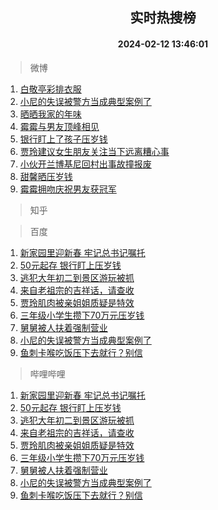 <div align="center"><h2>实时热搜榜</h2><h4>2024-02-12 13:46:01</h4></div>

> 微博  

1. [白敬亭彩排衣服](https://s.weibo.com/weibo?q=%E7%99%BD%E6%95%AC%E4%BA%AD%E5%BD%A9%E6%8E%92%E8%A1%A3%E6%9C%8D&t=31&band_rank=1&Refer=top)<br />
2. [小尼的失误被警方当成典型案例了](https://s.weibo.com/weibo?q=%23%E5%B0%8F%E5%B0%BC%E7%9A%84%E5%A4%B1%E8%AF%AF%E8%A2%AB%E8%AD%A6%E6%96%B9%E5%BD%93%E6%88%90%E5%85%B8%E5%9E%8B%E6%A1%88%E4%BE%8B%E4%BA%86%23&t=31&band_rank=2&Refer=top)<br />
3. [晒晒我家的年味](https://s.weibo.com/weibo?q=%23%E6%99%92%E6%99%92%E6%88%91%E5%AE%B6%E7%9A%84%E5%B9%B4%E5%91%B3%23&t=31&band_rank=3&Refer=top)<br />
4. [霉霉与男友顶峰相见](https://s.weibo.com/weibo?q=%23%E9%9C%89%E9%9C%89%E4%B8%8E%E7%94%B7%E5%8F%8B%E9%A1%B6%E5%B3%B0%E7%9B%B8%E8%A7%81%23&t=31&band_rank=4&Refer=top)<br />
5. [银行盯上了孩子压岁钱](https://s.weibo.com/weibo?q=%23%E9%93%B6%E8%A1%8C%E7%9B%AF%E4%B8%8A%E4%BA%86%E5%AD%A9%E5%AD%90%E5%8E%8B%E5%B2%81%E9%92%B1%23&t=31&band_rank=5&Refer=top)<br />
6. [贾玲建议女生朋友关注当下远离糟心事](https://s.weibo.com/weibo?q=%23%E8%B4%BE%E7%8E%B2%E5%BB%BA%E8%AE%AE%E5%A5%B3%E7%94%9F%E6%9C%8B%E5%8F%8B%E5%85%B3%E6%B3%A8%E5%BD%93%E4%B8%8B%E8%BF%9C%E7%A6%BB%E7%B3%9F%E5%BF%83%E4%BA%8B%23&t=31&band_rank=6&Refer=top)<br />
7. [小伙开兰博基尼回村出事故撞报废](https://s.weibo.com/weibo?q=%23%E5%B0%8F%E4%BC%99%E5%BC%80%E5%85%B0%E5%8D%9A%E5%9F%BA%E5%B0%BC%E5%9B%9E%E6%9D%91%E5%87%BA%E4%BA%8B%E6%95%85%E6%92%9E%E6%8A%A5%E5%BA%9F%23&t=31&band_rank=7&Refer=top)<br />
8. [甜馨晒压岁钱](https://s.weibo.com/weibo?q=%23%E7%94%9C%E9%A6%A8%E6%99%92%E5%8E%8B%E5%B2%81%E9%92%B1%23&t=31&band_rank=8&Refer=top)<br />
9. [霉霉拥吻庆祝男友获冠军](https://s.weibo.com/weibo?q=%23%E9%9C%89%E9%9C%89%E6%8B%A5%E5%90%BB%E5%BA%86%E7%A5%9D%E7%94%B7%E5%8F%8B%E8%8E%B7%E5%86%A0%E5%86%9B%23&t=31&band_rank=9&Refer=top)<br />

> 知乎  


> 百度  

1. [新家园里迎新春 牢记总书记嘱托](https://www.baidu.com/s?wd=%E6%96%B0%E5%AE%B6%E5%9B%AD%E9%87%8C%E8%BF%8E%E6%96%B0%E6%98%A5+%E7%89%A2%E8%AE%B0%E6%80%BB%E4%B9%A6%E8%AE%B0%E5%98%B1%E6%89%98&sa=fyb_news&rsv_dl=fyb_news)<br />
2. [50元起存 银行盯上压岁钱](https://www.baidu.com/s?wd=50%E5%85%83%E8%B5%B7%E5%AD%98+%E9%93%B6%E8%A1%8C%E7%9B%AF%E4%B8%8A%E5%8E%8B%E5%B2%81%E9%92%B1&sa=fyb_news&rsv_dl=fyb_news)<br />
3. [逃犯大年初二到景区游玩被抓](https://www.baidu.com/s?wd=%E9%80%83%E7%8A%AF%E5%A4%A7%E5%B9%B4%E5%88%9D%E4%BA%8C%E5%88%B0%E6%99%AF%E5%8C%BA%E6%B8%B8%E7%8E%A9%E8%A2%AB%E6%8A%93&sa=fyb_news&rsv_dl=fyb_news)<br />
4. [来自老祖宗的吉祥话，请查收](https://www.baidu.com/s?wd=%E6%9D%A5%E8%87%AA%E8%80%81%E7%A5%96%E5%AE%97%E7%9A%84%E5%90%89%E7%A5%A5%E8%AF%9D%EF%BC%8C%E8%AF%B7%E6%9F%A5%E6%94%B6&sa=fyb_news&rsv_dl=fyb_news)<br />
5. [贾玲肌肉被亲姐姐质疑是特效](https://www.baidu.com/s?wd=%E8%B4%BE%E7%8E%B2%E8%82%8C%E8%82%89%E8%A2%AB%E4%BA%B2%E5%A7%90%E5%A7%90%E8%B4%A8%E7%96%91%E6%98%AF%E7%89%B9%E6%95%88&sa=fyb_news&rsv_dl=fyb_news)<br />
6. [三年级小学生攒下70万元压岁钱](https://www.baidu.com/s?wd=%E4%B8%89%E5%B9%B4%E7%BA%A7%E5%B0%8F%E5%AD%A6%E7%94%9F%E6%94%92%E4%B8%8B70%E4%B8%87%E5%85%83%E5%8E%8B%E5%B2%81%E9%92%B1&sa=fyb_news&rsv_dl=fyb_news)<br />
7. [舅舅被人扶着强制营业](https://www.baidu.com/s?wd=%E8%88%85%E8%88%85%E8%A2%AB%E4%BA%BA%E6%89%B6%E7%9D%80%E5%BC%BA%E5%88%B6%E8%90%A5%E4%B8%9A&sa=fyb_news&rsv_dl=fyb_news)<br />
8. [小尼的失误被警方当成典型案例了](https://www.baidu.com/s?wd=%E5%B0%8F%E5%B0%BC%E7%9A%84%E5%A4%B1%E8%AF%AF%E8%A2%AB%E8%AD%A6%E6%96%B9%E5%BD%93%E6%88%90%E5%85%B8%E5%9E%8B%E6%A1%88%E4%BE%8B%E4%BA%86&sa=fyb_news&rsv_dl=fyb_news)<br />
9. [鱼刺卡喉吃饭压下去就行？别信](https://www.baidu.com/s?wd=%E9%B1%BC%E5%88%BA%E5%8D%A1%E5%96%89%E5%90%83%E9%A5%AD%E5%8E%8B%E4%B8%8B%E5%8E%BB%E5%B0%B1%E8%A1%8C%EF%BC%9F%E5%88%AB%E4%BF%A1&sa=fyb_news&rsv_dl=fyb_news)<br />

> 哔哩哔哩  

1. [新家园里迎新春 牢记总书记嘱托](https://www.baidu.com/s?wd=%E6%96%B0%E5%AE%B6%E5%9B%AD%E9%87%8C%E8%BF%8E%E6%96%B0%E6%98%A5+%E7%89%A2%E8%AE%B0%E6%80%BB%E4%B9%A6%E8%AE%B0%E5%98%B1%E6%89%98&sa=fyb_news&rsv_dl=fyb_news)<br />
2. [50元起存 银行盯上压岁钱](https://www.baidu.com/s?wd=50%E5%85%83%E8%B5%B7%E5%AD%98+%E9%93%B6%E8%A1%8C%E7%9B%AF%E4%B8%8A%E5%8E%8B%E5%B2%81%E9%92%B1&sa=fyb_news&rsv_dl=fyb_news)<br />
3. [逃犯大年初二到景区游玩被抓](https://www.baidu.com/s?wd=%E9%80%83%E7%8A%AF%E5%A4%A7%E5%B9%B4%E5%88%9D%E4%BA%8C%E5%88%B0%E6%99%AF%E5%8C%BA%E6%B8%B8%E7%8E%A9%E8%A2%AB%E6%8A%93&sa=fyb_news&rsv_dl=fyb_news)<br />
4. [来自老祖宗的吉祥话，请查收](https://www.baidu.com/s?wd=%E6%9D%A5%E8%87%AA%E8%80%81%E7%A5%96%E5%AE%97%E7%9A%84%E5%90%89%E7%A5%A5%E8%AF%9D%EF%BC%8C%E8%AF%B7%E6%9F%A5%E6%94%B6&sa=fyb_news&rsv_dl=fyb_news)<br />
5. [贾玲肌肉被亲姐姐质疑是特效](https://www.baidu.com/s?wd=%E8%B4%BE%E7%8E%B2%E8%82%8C%E8%82%89%E8%A2%AB%E4%BA%B2%E5%A7%90%E5%A7%90%E8%B4%A8%E7%96%91%E6%98%AF%E7%89%B9%E6%95%88&sa=fyb_news&rsv_dl=fyb_news)<br />
6. [三年级小学生攒下70万元压岁钱](https://www.baidu.com/s?wd=%E4%B8%89%E5%B9%B4%E7%BA%A7%E5%B0%8F%E5%AD%A6%E7%94%9F%E6%94%92%E4%B8%8B70%E4%B8%87%E5%85%83%E5%8E%8B%E5%B2%81%E9%92%B1&sa=fyb_news&rsv_dl=fyb_news)<br />
7. [舅舅被人扶着强制营业](https://www.baidu.com/s?wd=%E8%88%85%E8%88%85%E8%A2%AB%E4%BA%BA%E6%89%B6%E7%9D%80%E5%BC%BA%E5%88%B6%E8%90%A5%E4%B8%9A&sa=fyb_news&rsv_dl=fyb_news)<br />
8. [小尼的失误被警方当成典型案例了](https://www.baidu.com/s?wd=%E5%B0%8F%E5%B0%BC%E7%9A%84%E5%A4%B1%E8%AF%AF%E8%A2%AB%E8%AD%A6%E6%96%B9%E5%BD%93%E6%88%90%E5%85%B8%E5%9E%8B%E6%A1%88%E4%BE%8B%E4%BA%86&sa=fyb_news&rsv_dl=fyb_news)<br />
9. [鱼刺卡喉吃饭压下去就行？别信](https://www.baidu.com/s?wd=%E9%B1%BC%E5%88%BA%E5%8D%A1%E5%96%89%E5%90%83%E9%A5%AD%E5%8E%8B%E4%B8%8B%E5%8E%BB%E5%B0%B1%E8%A1%8C%EF%BC%9F%E5%88%AB%E4%BF%A1&sa=fyb_news&rsv_dl=fyb_news)<br />
